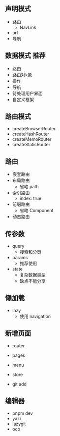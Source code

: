 ## 声明模式

- 路由
  - NavLink
- url
- 导航

## 数据模式 推荐

- 路由
- 路由对k象
- 操作
- 导航
- 待处理用户界面
- 自定义框架

## 路由模式

- createBrowserRouter
- createHashRouter
- createMemoRouter
- createStaticRouter

## 路由

- 嵌套路由
- 布局路由
  - 省略 path
- 索引路由
  - index: true
- 前缀路由
  - 省略 Component
- 动态路由

## 传参数

- query
  - 搜索和分页
- params
  - 推荐使用
- state
  - 复杂数据类型
  - 缺点不能分享

## 懒加载

- lazy
  - 使用 navigation

## 新增页面

- router
- pages
- menu

- store
- git add

## 编辑器

- pnpm dev
- yazi
- lazygit
- oco
